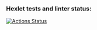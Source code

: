### Hexlet tests and linter status:
[![Actions Status](https://github.com/ignatiy-f/frontend-project-12/workflows/hexlet-check/badge.svg)](https://github.com/ignatiy-f/frontend-project-12/actions)
